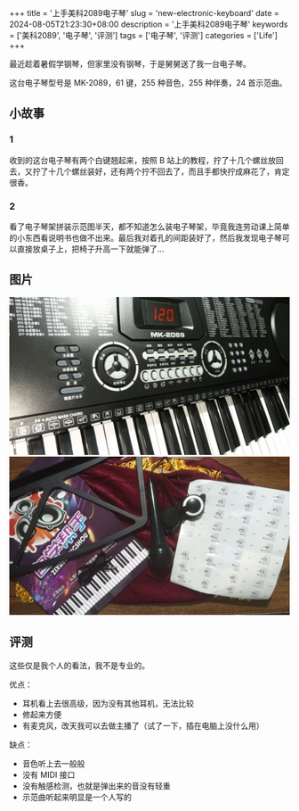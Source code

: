 +++
title = '上手美科2089电子琴'
slug = 'new-electronic-keyboard'
date = 2024-08-05T21:23:30+08:00
description = '上手美科2089电子琴'
keywords = ['美科2089', '电子琴', '评测']
tags = ['电子琴', '评测']
categories = ['Life']
+++

最近趁着暑假学钢琴，但家里没有钢琴，于是舅舅送了我一台电子琴。

这台电子琴型号是 MK-2089，61 键，255 种音色，255 种伴奏，24 首示范曲。

## 小故事

### 1

收到的这台电子琴有两个白键翘起来，按照 B 站上的教程，拧了十几个螺丝放回去，又拧了十几个螺丝装好，还有两个拧不回去了，而且手都快拧成麻花了，肯定很香。

### 2

看了电子琴架拼装示范图半天，都不知道怎么装电子琴架，毕竟我连劳动课上简单的小东西看说明书也做不出来。最后我对着孔的间距装好了，然后我发现电子琴可以直接放桌子上，把椅子升高一下就能弹了...

## 图片

![电子琴](1.webp)
![其他东西](2.webp)

## 评测

这些仅是我个人的看法，我不是专业的。

优点：

* 耳机看上去很高级，因为没有其他耳机，无法比较
* 修起来方便
* 有麦克风，改天我可以去做主播了（试了一下，插在电脑上没什么用）

缺点：

* 音色听上去一般般
* 没有 MIDI 接口
* 没有触感检测，也就是弹出来的音没有轻重
* 示范曲听起来明显是一个人写的
